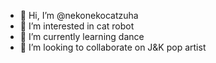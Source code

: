 - 👋 Hi, I’m @nekonekocatzuha
- 👀 I’m interested in cat robot
- 🌱 I’m currently learning dance
- 💞️ I’m looking to collaborate on J&K pop artist

<!---
nekonekocatzuha/nekonekocatzuha is a ✨ special ✨ repository because its `README.md` (this file) appears on your GitHub profile.
You can click the Preview link to take a look at your changes.
--->
